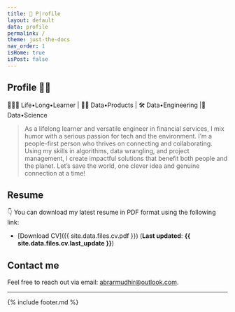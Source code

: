 ```yaml
---
title: 👋 P|rofile
layout: default
data: profile
permalink: /
theme: just-the-docs
nav_order: 1
isHome: true
isPost: false
---
```

<link rel="stylesheet" href="{{ '/assets/css/custom.css' | relative_url }}">

## Profile 🦜👋
🤹🏿‍♂️ Life•Long•Learner | 🏄‍♂️ Data•Products | 🛠 Data•Engineering |🔬 Data•Science

> As a lifelong learner and versatile engineer in financial services, I mix humor with a serious passion for tech and the 
environment. I’m a people-first person who thrives on connecting and collaborating. Using my skills in algorithms, 
data wrangling, and project management, I create impactful solutions that benefit both people and the planet. 
Let’s save the world, one clever idea and genuine connection at a time!

## Resume 
👇
You can download my latest resume in PDF format using the following link:

- [Download CV]({{ site.data.files.cv.pdf }}) (__Last updated__: __{{ site.data.files.cv.last_update }}__)

## Contact me
Feel free to reach out via email: [abrarmudhir@outlook.com](mailto:abrarmudhir@outlook.com).

---

{% include footer.md %}
